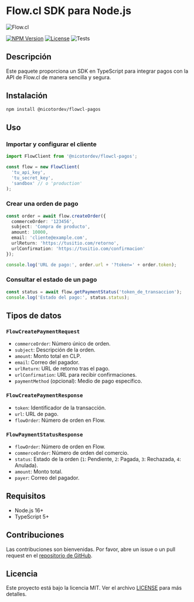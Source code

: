 # Flow.cl SDK para Node.js

![Flow.cl](https://www.flow.cl/images/header/logo-flow.svg)

[![NPM Version](https://img.shields.io/npm/v/@nicotordev/flowcl-pagos.svg)](https://www.npmjs.com/package/@nicotordev/flowcl-pagos)
[![License](https://img.shields.io/npm/l/@nicotordev/flowcl-pagos.svg)](LICENSE)
![Tests](https://github.com/nicotordev/REPO/actions/workflows/test.yml/badge.svg?style=flat-square)


## Descripción

Este paquete proporciona un SDK en TypeScript para integrar pagos con la API de Flow.cl de manera sencilla y segura.

## Instalación

```sh
npm install @nicotordev/flowcl-pagos
```

## Uso

### Importar y configurar el cliente

```typescript
import FlowClient from '@nicotordev/flowcl-pagos';

const flow = new FlowClient(
  'tu_api_key',
  'tu_secret_key',
  'sandbox' // o 'production'
);
```

### Crear una orden de pago

```typescript
const order = await flow.createOrder({
  commerceOrder: '123456',
  subject: 'Compra de producto',
  amount: 10000,
  email: 'cliente@example.com',
  urlReturn: 'https://tusitio.com/retorno',
  urlConfirmation: 'https://tusitio.com/confirmacion'
});

console.log('URL de pago:', order.url + '?token=' + order.token);
```

### Consultar el estado de un pago

```typescript
const status = await flow.getPaymentStatus('token_de_transaccion');
console.log('Estado del pago:', status.status);
```

## Tipos de datos

### `FlowCreatePaymentRequest`

- `commerceOrder`: Número único de orden.
- `subject`: Descripción de la orden.
- `amount`: Monto total en CLP.
- `email`: Correo del pagador.
- `urlReturn`: URL de retorno tras el pago.
- `urlConfirmation`: URL para recibir confirmaciones.
- `paymentMethod` (opcional): Medio de pago específico.

### `FlowCreatePaymentResponse`

- `token`: Identificador de la transacción.
- `url`: URL de pago.
- `flowOrder`: Número de orden en Flow.

### `FlowPaymentStatusResponse`

- `flowOrder`: Número de orden en Flow.
- `commerceOrder`: Número de orden del comercio.
- `status`: Estado de la orden (`1`: Pendiente, `2`: Pagada, `3`: Rechazada, `4`: Anulada).
- `amount`: Monto total.
- `payer`: Correo del pagador.

## Requisitos

- Node.js 16+
- TypeScript 5+

## Contribuciones

Las contribuciones son bienvenidas. Por favor, abre un issue o un pull request en el [repositorio de GitHub](https://github.com/4cidkid/flowcl-pagos).

## Licencia

Este proyecto está bajo la licencia MIT. Ver el archivo [LICENSE](LICENSE) para más detalles.
